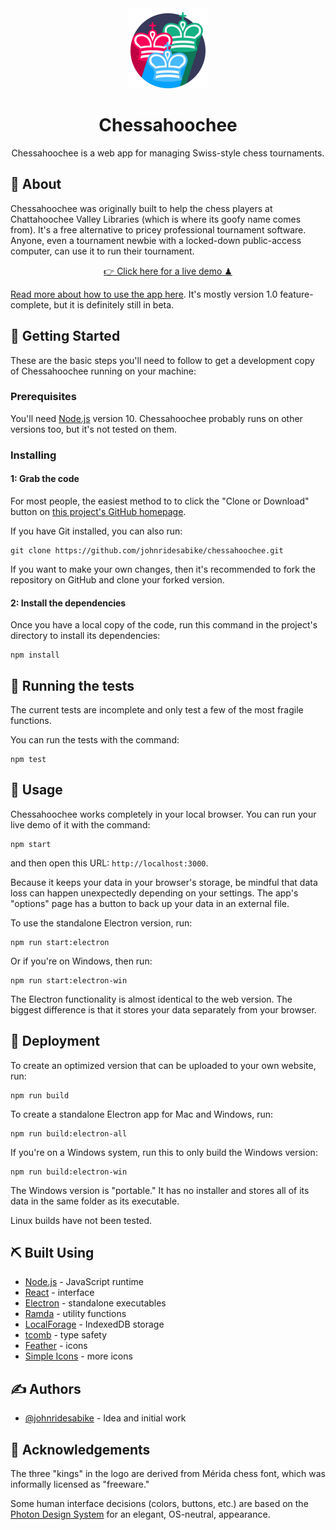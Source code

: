 <div align="center">
<img alt="Logo" src="graphics-src/icon-pretty.svg" height="128" width="128" />
<h1>Chessahoochee</h1>
</div>

<p align="center">Chessahoochee is a web app for managing Swiss-style chess tournaments.</p>

## 🧐 About

Chessahoochee was originally built to help the chess players at Chattahoochee Valley Libraries (which is where its goofy name comes from). It's a free alternative to pricey professional tournament software. Anyone, even a tournament newbie with a locked-down public-access computer, can use it to run their tournament.

<p align="center"><a href="https://johnridesa.bike/chessahoochee/">👉 Click here for a live demo ♟</a></p>

[Read more about how to use the app here](https://johnridesa.bike/software/chessahoochee/). It's mostly version 1.0 feature-complete, but it is definitely still in beta.

## 🏁 Getting Started

These are the basic steps you'll need to follow to get a development copy of Chessahoochee running on your machine:

### Prerequisites

You'll need [Node.js](https://nodejs.org/) version 10. Chessahoochee probably runs on other versions too, but it's not tested on them.

### Installing

#### 1: Grab the code

For most people, the easiest method to to click the "Clone or Download" button on [this project's GitHub homepage](https://github.com/johnridesabike/chessahoochee).

If you have Git installed, you can also run:
```
git clone https://github.com/johnridesabike/chessahoochee.git
```

If you want to make your own changes, then it's recommended to fork the repository on GitHub and clone your forked version.

#### 2: Install the dependencies

Once you have a local copy of the code, run this command in the project's directory to install its dependencies:
```
npm install
```

## 🔧 Running the tests

The current tests are incomplete and only test a few of the most fragile functions.

You can run the tests with the command:
```
npm test
```

## 🎈 Usage

Chessahoochee works completely in your local browser. You can run your live demo of it with the command:
```
npm start
```
and then open this URL: `http://localhost:3000`.

Because it keeps your data in your browser's storage, be mindful that data loss can happen unexpectedly depending on your settings. The app's "options" page has a button to back up your data in an external file.

To use the standalone Electron version, run:
```
npm run start:electron
```
Or if you're on Windows, then run:
```
npm run start:electron-win
```
The Electron functionality is almost identical to the web version. The biggest difference is that it stores your data separately from your browser.

## 🚀 Deployment 

To create an optimized version that can be uploaded to your own website, run:

```
npm run build
```

To create a standalone Electron app for Mac and Windows, run: 
```
npm run build:electron-all
```

If you're on a Windows system, run this to only build the Windows version:
```
npm run build:electron-win
```


The Windows version is "portable." It has no installer and stores all of its data in the same folder as its executable.

Linux builds have not been tested.

## ⛏️ Built Using

- [Node.js](https://nodejs.org/en/) - JavaScript runtime
- [React](https://reactjs.org/) - interface
- [Electron](https://electronjs.org/) - standalone executables
- [Ramda](https://ramdajs.com/) - utility functions
- [LocalForage](https://localforage.github.io/localForage/) - IndexedDB storage
- [tcomb](https://github.com/gcanti/tcomb) - type safety
- [Feather](https://feathericons.com/) - icons
- [Simple Icons](http://simpleicons.org/) - more icons

## ✍️ Authors

- [@johnridesabike](https://github.com/johnridesabike) - Idea and initial work

## 🎉 Acknowledgements 

The three "kings" in the logo are derived from Mérida chess font, which was informally licensed as "freeware."

Some human interface decisions (colors, buttons, etc.) are based on the [Photon Design System](https://design.firefox.com/photon/) for an elegant, OS-neutral, appearance.

